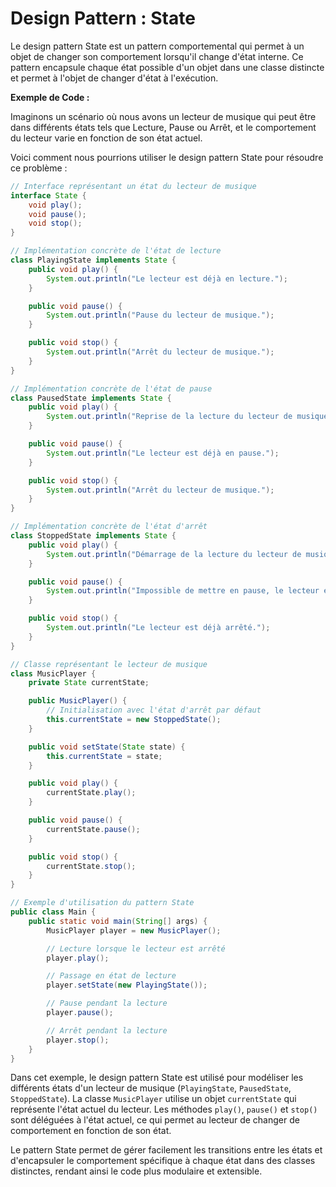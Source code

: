 # Design Pattern : State

Le design pattern State est un pattern comportemental qui permet à un objet de changer son comportement lorsqu'il change d'état interne. Ce pattern encapsule chaque état possible d'un objet dans une classe distincte et permet à l'objet de changer d'état à l'exécution.

**Exemple de Code :**

Imaginons un scénario où nous avons un lecteur de musique qui peut être dans différents états tels que Lecture, Pause ou Arrêt, et le comportement du lecteur varie en fonction de son état actuel.

Voici comment nous pourrions utiliser le design pattern State pour résoudre ce problème :

```java
// Interface représentant un état du lecteur de musique
interface State {
    void play();
    void pause();
    void stop();
}

// Implémentation concrète de l'état de lecture
class PlayingState implements State {
    public void play() {
        System.out.println("Le lecteur est déjà en lecture.");
    }

    public void pause() {
        System.out.println("Pause du lecteur de musique.");
    }

    public void stop() {
        System.out.println("Arrêt du lecteur de musique.");
    }
}

// Implémentation concrète de l'état de pause
class PausedState implements State {
    public void play() {
        System.out.println("Reprise de la lecture du lecteur de musique.");
    }

    public void pause() {
        System.out.println("Le lecteur est déjà en pause.");
    }

    public void stop() {
        System.out.println("Arrêt du lecteur de musique.");
    }
}

// Implémentation concrète de l'état d'arrêt
class StoppedState implements State {
    public void play() {
        System.out.println("Démarrage de la lecture du lecteur de musique.");
    }

    public void pause() {
        System.out.println("Impossible de mettre en pause, le lecteur est arrêté.");
    }

    public void stop() {
        System.out.println("Le lecteur est déjà arrêté.");
    }
}

// Classe représentant le lecteur de musique
class MusicPlayer {
    private State currentState;

    public MusicPlayer() {
        // Initialisation avec l'état d'arrêt par défaut
        this.currentState = new StoppedState();
    }

    public void setState(State state) {
        this.currentState = state;
    }

    public void play() {
        currentState.play();
    }

    public void pause() {
        currentState.pause();
    }

    public void stop() {
        currentState.stop();
    }
}

// Exemple d'utilisation du pattern State
public class Main {
    public static void main(String[] args) {
        MusicPlayer player = new MusicPlayer();

        // Lecture lorsque le lecteur est arrêté
        player.play();

        // Passage en état de lecture
        player.setState(new PlayingState());

        // Pause pendant la lecture
        player.pause();

        // Arrêt pendant la lecture
        player.stop();
    }
}
```

Dans cet exemple, le design pattern State est utilisé pour modéliser les différents états d'un lecteur de musique (`PlayingState`, `PausedState`, `StoppedState`). La classe `MusicPlayer` utilise un objet `currentState` qui représente l'état actuel du lecteur. Les méthodes `play()`, `pause()` et `stop()` sont déléguées à l'état actuel, ce qui permet au lecteur de changer de comportement en fonction de son état.

Le pattern State permet de gérer facilement les transitions entre les états et d'encapsuler le comportement spécifique à chaque état dans des classes distinctes, rendant ainsi le code plus modulaire et extensible.
